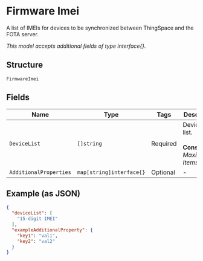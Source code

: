 
# Firmware Imei

A list of IMEIs for devices to be synchronized between ThingSpace and the FOTA server.

*This model accepts additional fields of type interface{}.*

## Structure

`FirmwareImei`

## Fields

| Name | Type | Tags | Description |
|  --- | --- | --- | --- |
| `DeviceList` | `[]string` | Required | Device IMEI list.<br><br>**Constraints**: *Maximum Items*: `1000` |
| `AdditionalProperties` | `map[string]interface{}` | Optional | - |

## Example (as JSON)

```json
{
  "deviceList": [
    "15-digit IMEI"
  ],
  "exampleAdditionalProperty": {
    "key1": "val1",
    "key2": "val2"
  }
}
```

